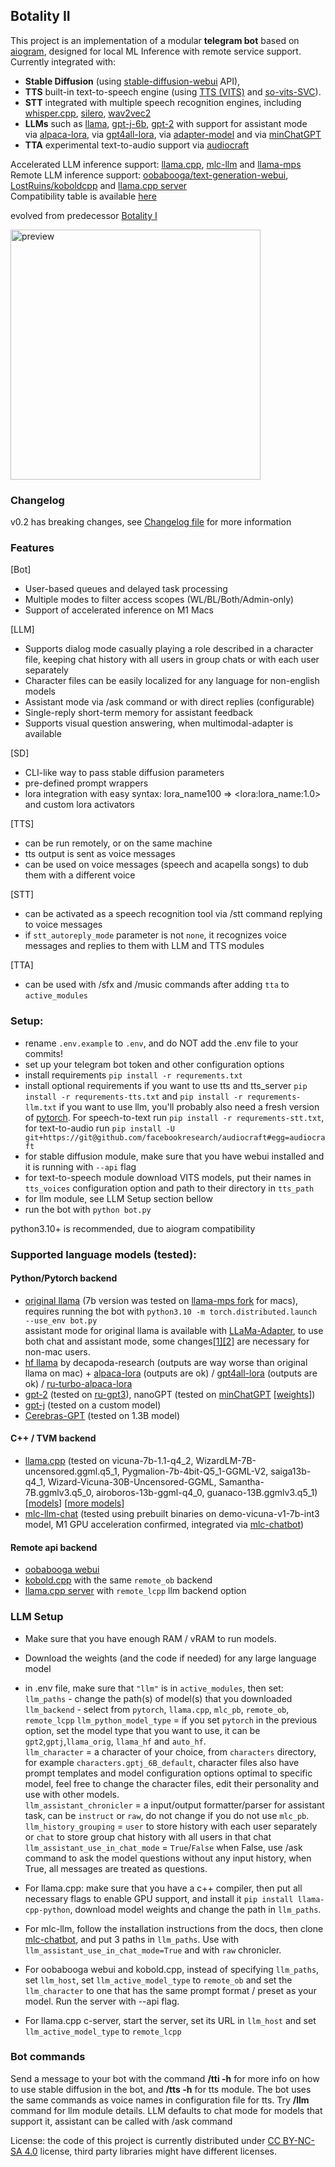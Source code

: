 ## Botality II  
  
This project is an implementation of a modular **telegram bot** based on [aiogram](https://github.com/aiogram/aiogram), designed for local ML Inference with remote service support. Currently integrated with:
-  **Stable Diffusion** (using [stable-diffusion-webui](https://github.com/AUTOMATIC1111/stable-diffusion-webui) API),
-  **TTS** built-in text-to-speech engine (using [TTS (VITS)](https://github.com/coqui-ai/TTS) and [so-vits-SVC](https://github.com/svc-develop-team/so-vits-svc/tree/4.0)).  
-  **STT** integrated with multiple speech recognition engines, including [whisper.cpp](https://github.com/ggerganov/whisper.cpp)[<lib>](https://github.com/stlukey/whispercpp.py), [silero](https://github.com/snakers4/silero-models), [wav2vec2](https://ai.meta.com/blog/wav2vec-20-learning-the-structure-of-speech-from-raw-audio/)  
-  **LLMs** such as [llama](https://github.com/facebookresearch/llama), [gpt-j-6b](https://github.com/kingoflolz/mesh-transformer-jax#gpt-j-6b), [gpt-2](https://huggingface.co/gpt2) with support for assistant mode   
via [alpaca-lora](https://github.com/tloen/alpaca-lora), via [gpt4all-lora](https://github.com/nomic-ai/gpt4all#reproducibility), via [adapter-model](https://github.com/ZrrSkywalker/LLaMA-Adapter) and via [minChatGPT](https://github.com/ethanyanjiali/minChatGPT)  
- **TTA** experimental text-to-audio support via [audiocraft](https://github.com/facebookresearch/audiocraft)  

Accelerated LLM inference support: [llama.cpp](https://github.com/ggerganov/llama.cpp), [mlc-llm](https://github.com/mlc-ai/mlc-llm) and [llama-mps](https://github.com/remixer-dec/llama-mps/)  
Remote LLM inference support: [oobabooga/text-generation-webui](https://github.com/oobabooga/text-generation-webui/), [LostRuins/koboldcpp](https://github.com/LostRuins/koboldcpp) and [llama.cpp server](https://github.com/ggerganov/llama.cpp/tree/master/examples/server)  
Compatibility table is available [here](COMPATIBILITY.md)  
  
evolved from predecessor [Botality I](https://github.com/remixer-dec/ru-gpt3-telegram-bot)  

<img src="https://i.imgur.com/eCEcgCc.jpg" alt="preview" height="400">

### Changelog
v0.2 has breaking changes, see [Changelog file](CHANGELOG.md) for more information
  

### Features
[Bot]
- User-based queues and delayed task processing
- Multiple modes to filter access scopes (WL/BL/Both/Admin-only)
- Support of accelerated inference on M1 Macs

[LLM]
- Supports dialog mode casually playing a role described in a character file, keeping chat history with all users in group chats or with each user separately
- Character files can be easily localized for any language for non-english models
- Assistant mode via /ask command or with direct replies (configurable)
- Single-reply short-term memory for assistant feedback
- Supports visual question answering, when multimodal-adapter is available

[SD]
- CLI-like way to pass stable diffusion parameters
- pre-defined prompt wrappers
- lora integration with easy syntax: lora_name100 => &lt;lora:lora_name:1.0&gt; and custom lora activators

[TTS]
- can be run remotely, or on the same machine
- tts output is sent as voice messages
- can be used on voice messages (speech and acapella songs) to dub them with a different voice 

[STT]
- can be activated as a speech recognition tool via /stt command replying to voice messages  
- if `stt_autoreply_mode` parameter is not `none`, it recognizes voice messages and replies to them with LLM and TTS modules  

[TTA]
- can be used with /sfx and /music commands after adding `tta` to `active_modules`  
  
### Setup:
- rename `.env.example` to `.env`, and do NOT add the .env file to your commits! 
- set up your telegram bot token and other configuration options
- install requirements `pip install -r requrements.txt`
- install optional requirements if you want to use tts and tts_server `pip install -r requrements-tts.txt` and `pip install -r requrements-llm.txt` if you want to use llm, you'll probably also need a fresh version of [pytorch](https://pytorch.org/get-started/locally/). For speech-to-text run `pip install -r requrements-stt.txt`, for text-to-audio run `pip install -U git+https://git@github.com/facebookresearch/audiocraft#egg=audiocraft`
- for stable diffusion module, make sure that you have webui installed and it is running with `--api` flag
- for text-to-speech module download VITS models, put their names in `tts_voices` configuration option and path to their directory in `tts_path`
- for llm module, see LLM Setup section bellow
- run the bot with `python bot.py`  
  
python3.10+ is recommended, due to aiogram compatibility  
### Supported language models (tested):  
#### Python/Pytorch backend  
- [original llama](https://github.com/facebookresearch/llama/blob/main/example.py) (7b version was tested on [llama-mps fork](https://github.com/remixer-dec/llama-mps/tree/multimodal-adapter) for macs), requires running the bot with `python3.10 -m torch.distributed.launch --use_env bot.py`  
assistant mode for original llama is available with [LLaMa-Adapter](https://github.com/ZrrSkywalker/LLaMA-Adapter), to use both chat and assistant mode, some changes[[1]](https://github.com/remixer-dec/llama-mps/commit/a9b319a927461e4d9b5d74789b3b4a079cb90620)[[2]](https://github.com/remixer-dec/llama-mps/commit/74e9734eefaba721d03974924d0a43175237f32c) are necessary for non-mac users.
- [hf llama](https://huggingface.co/decapoda-research/llama-7b-hf/tree/main) by decapoda-research (outputs are way worse than original llama on mac) + [alpaca-lora](https://github.com/tloen/alpaca-lora) (outputs are ok) / [gpt4all-lora](https://github.com/nomic-ai/gpt4all#reproducibility) (outputs are ok) / [ru-turbo-alpaca-lora](https://huggingface.co/IlyaGusev/llama_7b_ru_turbo_alpaca_lora)
- [gpt-2](https://huggingface.co/gpt2) (tested on [ru-gpt3](https://github.com/ai-forever/ru-gpts)), nanoGPT (tested on [minChatGPT](https://github.com/ethanyanjiali/minChatGPT) [[weights](https://huggingface.co/ethanyanjiali/minChatGPT/blob/main/final_ppo_model_gpt2medium.pt)])
- [gpt-j](https://github.com/kingoflolz/mesh-transformer-jax#gpt-j-6b) (tested on a custom model)
- [Cerebras-GPT](https://github.com/Cerebras/modelzoo) (tested on 1.3B model)
  
#### C++ / TVM backend  
- [llama.cpp](https://github.com/abetlen/llama-cpp-python) (tested on vicuna-7b-1.1-q4_2, WizardLM-7B-uncensored.ggml.q5_1, Pygmalion-7b-4bit-Q5_1-GGML-V2, saiga13b-q4_1, Wizard-Vicuna-30B-Uncensored-GGML, Samantha-7B.ggmlv3.q5_0, airoboros-13b-ggml-q4_0, guanaco-13B.ggmlv3.q5_1)[[models](https://github.com/nomic-ai/gpt4all-chat#manual-download-of-models)] [[more models](https://huggingface.co/models?sort=downloads&search=ggml)]
- [mlc-llm-chat](https://mlc.ai/mlc-llm/#windows-linux-mac) (tested using prebuilt binaries on demo-vicuna-v1-7b-int3 model, M1 GPU acceleration confirmed, integrated via [mlc-chatbot](https://github.com/XinyuSun/mlc-chatbot))
  
#### Remote api backend  
- [oobabooga webui](https://github.com/oobabooga/text-generation-webui/) 
- [kobold.cpp](https://github.com/LostRuins/koboldcpp/) with the same `remote_ob` backend
- [llama.cpp server](https://github.com/ggerganov/llama.cpp/tree/master/examples/server) with `remote_lcpp` llm backend option  


### LLM Setup
- Make sure that you have enough RAM / vRAM to run models.
- Download the weights (and the code if needed) for any large language model
- in .env file, make sure that `"llm"` is in `active_modules`, then set:  
`llm_paths` - change the path(s) of model(s) that you downloaded  
`llm_backend` - select from `pytorch`, `llama.cpp`, `mlc_pb`, `remote_ob`, `remote_lcpp`
`llm_python_model_type` = if you set `pytorch` in the previous option, set the model type that you want to use, it can be `gpt2`,`gptj`,`llama_orig`, `llama_hf` and `auto_hf`.  
`llm_character` = a character of your choice, from `characters` directory, for example `characters.gptj_6B_default`, character files also have prompt templates and model configuration options optimal to specific model, feel free to change the character files, edit their personality and use with other models.  
`llm_assistant_chronicler` = a input/output formatter/parser for assistant task, can be `instruct` or `raw`, do not change if you do not use `mlc_pb`.  
`llm_history_grouping` = `user` to store history with each user separately or `chat` to store group chat history with all users in that chat  
`llm_assistant_use_in_chat_mode` = `True`/`False` when False, use /ask command to ask the model questions without any input history, when True, all messages are treated as questions.  
  
- For llama.cpp: make sure that you have a c++ compiler, then put all necessary flags to enable GPU support, and install it `pip install llama-cpp-python`, download model weights and change the path in `llm_paths`.
- For mlc-llm, follow the installation instructions from the docs, then clone [mlc-chatbot](https://github.com/XinyuSun/mlc-chatbot), and put 3 paths in `llm_paths`. Use with `llm_assistant_use_in_chat_mode=True` and with `raw` chronicler.  
- For oobabooga webui and kobold.cpp, instead of specifying `llm_paths`, set `llm_host`, set `llm_active_model_type` to `remote_ob` and set the `llm_character` to one that has the same prompt format / preset as your model. Run the server with --api flag.
- For llama.cpp c-server, start the server, set its URL in `llm_host` and set `llm_active_model_type` to `remote_lcpp`
  
  
### Bot commands
Send a message to your bot with the command **/tti -h** for more info on how to use stable diffusion in the bot, and **/tts -h** for tts module. The bot uses the same commands as voice names in configuration file for tts. Try **/llm** command for llm module details. LLM defaults to chat mode for models that support it, assistant can be called with /ask command
  
License: the code of this project is currently distributed under [CC BY-NC-SA 4.0](https://creativecommons.org/licenses/by-nc-sa/4.0/) license, third party libraries might have different licenses.